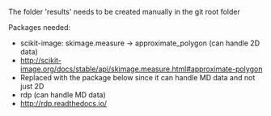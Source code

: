 The folder 'results' needs to be created manually in the git root folder

Packages needed:
 - scikit-image: skimage.measure -> approximate_polygon (can handle 2D data)
  - http://scikit-image.org/docs/stable/api/skimage.measure.html#approximate-polygon
  - Replaced with the package below since it can handle MD data and not just 2D
 - rdp (can handle MD data)
  - http://rdp.readthedocs.io/
